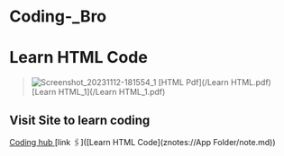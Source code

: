 # Coding-_Bro
# Learn HTML Code
>![Screenshot_20231112-181554_1](/Screenshot_20231112-181554_1.jpg)
[HTML Pdf](/Learn HTML.pdf)
[Learn HTML_1](/Learn HTML_1.pdf)

## Visit Site to learn coding
[Coding hub ](https://mahali386.github.io/Personal_website-/)
[link 🖇️]([Learn HTML Code](znotes://App Folder/note.md))
